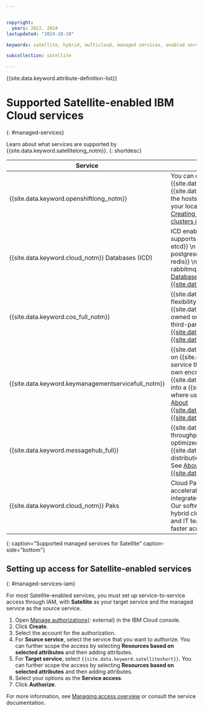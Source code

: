 ```yaml
---


copyright:
  years: 2022, 2024
lastupdated: "2024-10-10"

keywords: satellite, hybrid, multicloud, managed services, enabled service, satellite-enabled

subcollection: satellite

---
```


{{site.data.keyword.attribute-definition-list}}


# Supported Satellite-enabled IBM Cloud services
{: #managed-services}

Learn about what services are supported by {{site.data.keyword.satellitelong_notm}}.
{: shortdesc}

| Service | Description of support | Supported by RHCOS hosts |
| ------- | -------------- | -- |
| {{site.data.keyword.openshiftlong_notm}} | You can create {{site.data.keyword.openshiftlong_notm}} clusters in a {{site.data.keyword.satelliteshort}} location, and use the hosts of your own infrastructure that you added to your location as the worker nodes for the cluster. See [Creating {{site.data.keyword.redhat_openshift_notm}} clusters in {{site.data.keyword.satelliteshort}}](/docs/openshift?topic=openshift-satellite-clusters). | Yes, for {{site.data.keyword.redhat_openshift_notm}} version 4.9 and later. |
| {{site.data.keyword.cloud_notm}} Databases (ICD) | ICD enabled by {{site.data.keyword.satelliteshort}} supports  \n - {{site.data.keyword.databases-for-etcd}} \n - {{site.data.keyword.databases-for-postgresql}} \n -  {{site.data.keyword.databases-for-redis}} \n -  {{site.data.keyword.messages-for-rabbitmq}}. \n  See [{{site.data.keyword.cloud_notm}} Databases (ICD) enabled by {{site.data.keyword.satellitelong_notm}}](/docs/cloud-databases?topic=cloud-databases-satellite-get-started). | No |
| {{site.data.keyword.cos_full_notm}} | {{site.data.keyword.cos_full_notm}} offers users the flexibility to run a managed {{site.data.keyword.cos_short}} service on client-owned on-premises infrastructure, edge locations or third-party public cloud infrastructure. See [About {{site.data.keyword.cos_short}} for {{site.data.keyword.satelliteshort}}](/docs/cloud-object-storage?topic=cloud-object-storage-about-cos-satellite). | No |
| {{site.data.keyword.keymanagementservicefull_notm}} | {{site.data.keyword.keymanagementservicefull_notm}} on {{site.data.keyword.satelliteshort}} is a dedicated service that allows users to more fully control their own encryption keys by deploying {{site.data.keyword.keymanagementserviceshort}} into a {{site.data.keyword.satelliteshort}} location where users control their own infrastructure.  See [About {{site.data.keyword.keymanagementserviceshort}} for {{site.data.keyword.satelliteshort}}](/docs/key-protect?topic=key-protect-satellite-about). | No |
| {{site.data.keyword.messagehub_full}} | {{site.data.keyword.messagehub}} is a high-throughput message bus built with Apache Kafka. It is optimized for event ingestion into {{site.data.keyword.cloud_notm}} and event stream distribution between your services and applications.  See [About {{site.data.keyword.satellitelong_notm}} for {{site.data.keyword.messagehub}}](/docs/EventStreams?topic=EventStreams-satellite_about). | No |
| {{site.data.keyword.cloud_notm}} Paks | Cloud Paks provide AI-powered software designed to accelerate application modernization with pre-integrated data, automation and security capabilities. Our software delivers a comprehensive and unified hybrid cloud platform experience, enabling business and IT teams to build and modernize applications faster across any cloud or IT infrastructure. | Depends on the Cloud Pak |
{: caption="Supported managed services for Satellite" caption-side="bottom"}


## Setting up access for Satellite-enabled services
{: #managed-services-iam}

For most Satellite-enabled services, you must set up service-to-service access through IAM, with **Satellite** as your target service and the managed service as the source service. 

1. Open [Manage authorizations](https://cloud.ibm.com/iam/authorizations){: external} in the IBM Cloud console.
2. Click **Create**.
3. Select the account for the authorization.
4. For **Source service**, select the service that you want to authorize. You can further scope the access by selecting **Resources based on selected attributes** and then adding attributes.
5. For **Target service**, select `{{site.data.keyword.satelliteshort}}`. You can further scope the access by selecting **Resources based on selected attributes** and then adding attributes.
6. Select your options as the **Service access**.
7. Click **Authorize**. 

For more information, see [Managing access overview](/docs/satellite?topic=satellite-iam) or consult the service documentation.
